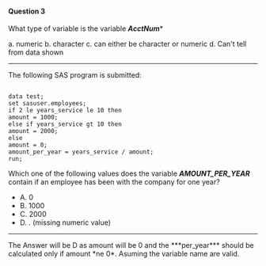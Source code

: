 
#### Question 3
What type of variable is the variable ***AcctNum****

a. numeric
b. character
c. can either be character or numeric
d. Can't tell from data shown

<hr>
The following SAS program is submitted:

<pre><code>
data test;
set sasuser.employees;
if 2 le years_service le 10 then
amount = 1000;
else if years_service gt 10 then
amount = 2000;
else
amount = 0;
amount_per_year = years_service / amount;
run;
</code></pre>


Which one of the following values does the variable ***AMOUNT_PER_YEAR*** contain if an employee has been with the company for
one year?
- A. 0
- B. 1000
- C. 2000
- D. . (missing numeric value)
<hr>
The Answer will be D as amount will be 0 and the ***per_year*** should be calculated only if amount *ne 0*. Asuming the variable name are valid.

